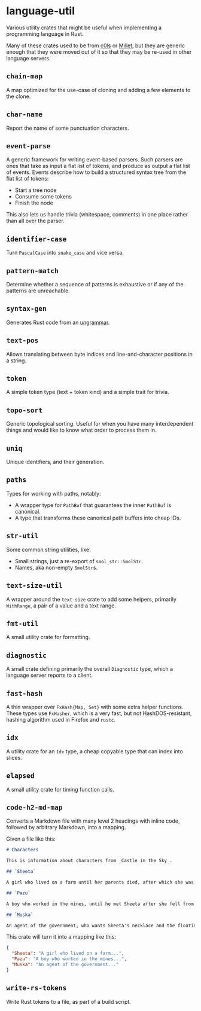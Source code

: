 # language-util

Various utility crates that might be useful when implementing a programming language in Rust.

Many of these crates used to be from [c0ls][] or [Millet][], but they are generic enough that they were moved out of it so that they may be re-used in other language servers.

## `chain-map`

A map optimized for the use-case of cloning and adding a few elements to the clone.

## `char-name`

Report the name of some punctuation characters.

## `event-parse`

A generic framework for writing event-based parsers. Such parsers are ones that take as input a flat list of tokens, and produce as output a flat list of events. Events describe how to build a structured syntax tree from the flat list of tokens:

- Start a tree node
- Consume some tokens
- Finish the node

This also lets us handle trivia (whitespace, comments) in one place rather than all over the parser.

## `identifier-case`

Turn `PascalCase` into `snake_case` and vice versa.

## `pattern-match`

Determine whether a sequence of patterns is exhaustive or if any of the patterns are unreachable.

## `syntax-gen`

Generates Rust code from an [ungrammar][].

## `text-pos`

Allows translating between byte indices and line-and-character positions in a string.

## `token`

A simple token type (text + token kind) and a simple trait for trivia.

## `topo-sort`

Generic topological sorting. Useful for when you have many interdependent things and would like to know what order to process them in.

## `uniq`

Unique identifiers, and their generation.

## `paths`

Types for working with paths, notably:

- A wrapper type for `PathBuf` that guarantees the inner `PathBuf` is canonical.
- A type that transforms these canonical path buffers into cheap IDs.

## `str-util`

Some common string utilities, like:

- Small strings, just a re-export of `smol_str::SmolStr`.
- Names, aka non-empty `SmolStr`s.

## `text-size-util`

A wrapper around the `text-size` crate to add some helpers, primarily `WithRange`, a pair of a value and a text range.

## `fmt-util`

A small utility crate for formatting.

## `diagnostic`

A small crate defining primarily the overall `Diagnostic` type, which a language server reports to a client.

## `fast-hash`

A thin wrapper over `FxHash{Map, Set}` with some extra helper functions. These types use `FxHasher`, which is a very fast, but not HashDOS-resistant, hashing algorithm used in Firefox and `rustc`.

## `idx`

A utility crate for an `Idx` type, a cheap copyable type that can index into slices.

## `elapsed`

A small utility crate for timing function calls.

## `code-h2-md-map`

Converts a Markdown file with many level 2 headings with inline code, followed by arbitrary Markdown, into a mapping.

Given a file like this:

```md
# Characters

This is information about characters from _Castle in the Sky_.

## `Sheeta`

A girl who lived on a farm until her parents died, after which she was abducted by the government. She fell out of their airship, and was saved by her magic necklace and a boy, Pazu.

## `Pazu`

A boy who worked in the mines, until he met Sheeta after she fell from the sky. They then went on an adventure to the titular castle and defeated their enemy, Muska.

## `Muska`

An agent of the government, who wants Sheeta's necklace and the floating castle's power.
```

This crate will turn it into a mapping like this:

```json
{
  "Sheeta": "A girl who lived on a farm...",
  "Pazu": "A boy who worked in the mines...",
  "Muska": "An agent of the government..."
}
```

## `write-rs-tokens`

Write Rust tokens to a file, as part of a build script.

[c0ls]: https://github.com/azdavis/c0ls
[millet]: https://github.com/azdavis/millet
[ungrammar]: https://github.com/rust-analyzer/ungrammar
